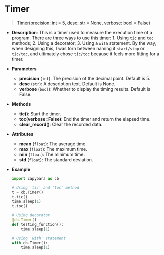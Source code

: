 # Timer

> [Timer(precision: int = 5, desc: str = None, verbose: bool = False)](https://github.com/DocsaidLab/Capybara/blob/975d62fba4f76db59e715c220f7a2af5ad8d050e/capybara/utils/time.py#L76)

- **Description**: This is a timer used to measure the execution time of a program. There are three ways to use this timer: 1. Using `tic` and `toc` methods; 2. Using a decorator; 3. Using a `with` statement. By the way, when designing this, I was torn between naming it `start/stop` or `tic/toc`, and ultimately chose `tic/toc` because it feels more fitting for a timer.

- **Parameters**

  - **precision** (`int`): The precision of the decimal point. Default is 5.
  - **desc** (`str`): A description text. Default is None.
  - **verbose** (`bool`): Whether to display the timing results. Default is False.

- **Methods**

  - **tic()**: Start the timer.
  - **toc(verbose=False)**: End the timer and return the elapsed time.
  - **clear_record()**: Clear the recorded data.

- **Attributes**

  - **mean** (`float`): The average time.
  - **max** (`float`): The maximum time.
  - **min** (`float`): The minimum time.
  - **std** (`float`): The standard deviation.

- **Example**

  ```python
  import capybara as cb

  # Using 'tic' and 'toc' method
  t = cb.Timer()
  t.tic()
  time.sleep(1)
  t.toc()

  # Using decorator
  @cb.Timer()
  def testing_function():
      time.sleep(1)

  # Using 'with' statement
  with cb.Timer():
      time.sleep(1)
  ```
